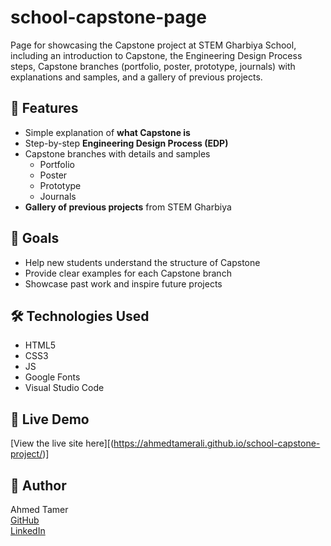 # school-capstone-page
Page for showcasing the Capstone project at STEM Gharbiya School, including an introduction to Capstone, the Engineering Design Process steps, Capstone branches (portfolio, poster, prototype, journals) with explanations and samples, and a gallery of previous projects.

## 📌 Features

- Simple explanation of **what Capstone is**
- Step-by-step **Engineering Design Process (EDP)**
- Capstone branches with details and samples
  - Portfolio
  - Poster
  - Prototype
  - Journals
- **Gallery of previous projects** from STEM Gharbiya

## 🎯 Goals
- Help new students understand the structure of Capstone
- Provide clear examples for each Capstone branch
- Showcase past work and inspire future projects

## 🛠 Technologies Used

- HTML5  
- CSS3
- JS
- Google Fonts  
- Visual Studio Code


## 🔗 Live Demo

[View the live site here][(https://ahmedtamerali.github.io/school-capstone-project/)]


## 👤 Author

Ahmed Tamer  
[GitHub](https://github.com/ahmedtamer50)  
[LinkedIn](www.linkedin.com/in/ahmed-tamer-ali)
